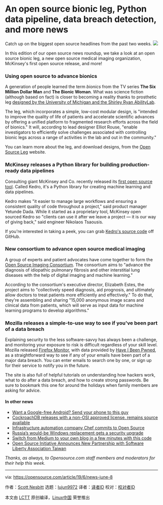 [#]: collector: (lujun9972)
[#]: translator: ( )
[#]: reviewer: ( )
[#]: publisher: ( )
[#]: url: ( )
[#]: subject: (An open source bionic leg, Python data pipeline, data breach detection, and more news)
[#]: via: (https://opensource.com/article/19/6/news-june-8)
[#]: author: (Scott Nesbitt https://opensource.com/users/scottnesbitt)

An open source bionic leg, Python data pipeline, data breach detection, and more news
======
Catch up on the biggest open source headlines from the past two weeks.
![][1]

In this edition of our open source news roundup, we take a look at an open source bionic leg, a new open source medical imaging organization, McKinsey's first open source release, and more!

### Using open source to advance bionics

A generation of people learned the term _bionics_ from the TV series **The Six Million Dollar Man** and **The Bionic Woman**. What was science fiction (although based on fact) is closer to becoming a reality thanks to prosthetic leg [designed by the University of Michigan and the Shirley Ryan AbilityLab][2].

The leg, which incorporates a simple, low-cost modular design, is "intended to improve the quality of life of patients and accelerate scientific advances by offering a unified platform to fragmented research efforts across the field of bionics." It will, according to lead designer Elliot Rouse, "enable investigators to efficiently solve challenges associated with controlling bionic legs across a range of activities in the lab and out in the community."

You can learn more about the leg, and download designs, from the [Open Source Leg][3] website.

### McKinsey releases a Python library for building production-ready data pipelines

Consulting giant McKinsey and Co. recently released its [first open source tool][4]. Called Kedro, it's a Python library for creating machine learning and data pipelines.

Kedro makes "it easier to manage large workflows and ensuring a consistent quality of code throughout a project," said product manager Yetunde Dada. While it started as a proprietary tool, McKinsey open sourced Kedro so "clients can use it after we leave a project — it is our way of giving back," said engineer Nikolaos Tsaousis.

If you're interested in taking a peek, you can grab [Kedro's source code][5] off GitHub.

### New consortium to advance open source medical imaging

A group of experts and patient advocates have come together to form the [Open Source Imaging Consortium][6]. The consortium aims to "advance the diagnosis of idiopathic pulmonary fibrosis and other interstitial lung diseases with the help of digital imaging and machine learning."

According to the consortium's executive director, Elizabeth Estes, the project aims to "collectively speed diagnosis, aid prognosis, and ultimately allow doctors to treat patients more efficiently and effectively." To do that, they're assembling and sharing "15,000 anonymous image scans and clinical data from patients, which will serve as input data for machine learning programs to develop algorithms."

### Mozilla releases a simple-to-use way to see if you've been part of a data breach

Explaining security to the less software-savvy has always been a challenge, and monitoring your exposure to risk is difficult regardless of your skill level. Mozilla released [Firefox Monitor][7], with data provided by [Have I Been Pwned][8], as a straightforward way to see if any of your emails have been part of a major data breach. You can enter emails to search one by one, or sign up for their service to notify you in the future.

The site is also full of helpful tutorials on understanding how hackers work, what to do after a data breach, and how to create strong passwords. Be sure to bookmark this one for around the holidays when family members are asking for advice.

#### In other news

  * [Want a Google-free Android? Send your phone to this guy][9]
  * [CockroachDB releases with a non-OSI approved license, remains source available][10]
  * [Infrastructure automation company Chef commits to Open Source][11]
  * [Russia’s would-be Windows replacement gets a security upgrade][12]
  * [Switch from Medium to your own blog in a few minutes with this code][13]
  * [Open Source Initiative Announces New Partnership with Software Liberty Association Taiwan][14]



_Thanks, as always, to Opensource.com staff members and moderators for their help this week._

--------------------------------------------------------------------------------

via: https://opensource.com/article/19/6/news-june-8

作者：[Scott Nesbitt][a]
选题：[lujun9972][b]
译者：[译者ID](https://github.com/译者ID)
校对：[校对者ID](https://github.com/校对者ID)

本文由 [LCTT](https://github.com/LCTT/TranslateProject) 原创编译，[Linux中国](https://linux.cn/) 荣誉推出

[a]: https://opensource.com/users/scottnesbitt
[b]: https://github.com/lujun9972
[1]: https://opensource.com/sites/default/files/styles/image-full-size/public/lead-images/weekly_news_roundup_tv.png?itok=B6PM4S1i
[2]: https://news.umich.edu/open-source-bionic-leg-first-of-its-kind-platform-aims-to-rapidly-advance-prosthetics/
[3]: https://opensourceleg.com/
[4]: https://www.information-age.com/kedro-mckinseys-open-source-software-tool-123482991/
[5]: https://github.com/quantumblacklabs/kedro
[6]: https://pulmonaryfibrosisnews.com/2019/05/31/international-open-source-imaging-consortium-osic-launched-to-advance-ipf-diagnosis/
[7]: https://monitor.firefox.com/
[8]: https://haveibeenpwned.com/
[9]: https://fossbytes.com/want-a-google-free-android-send-your-phone-to-this-guy/
[10]: https://www.cockroachlabs.com/blog/oss-relicensing-cockroachdb/
[11]: https://www.infoq.com/news/2019/05/chef-open-source/
[12]: https://www.nextgov.com/cybersecurity/2019/05/russias-would-be-windows-replacement-gets-security-upgrade/157330/
[13]: https://github.com/mathieudutour/medium-to-own-blog
[14]: https://opensource.org/node/994
